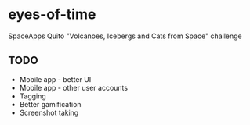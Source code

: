 # eyes-of-time

SpaceApps Quito "Volcanoes, Icebergs and Cats from Space" challenge

TODO
----

* Mobile app - better UI
* Mobile app - other user accounts
* Tagging
* Better gamification
* Screenshot taking

